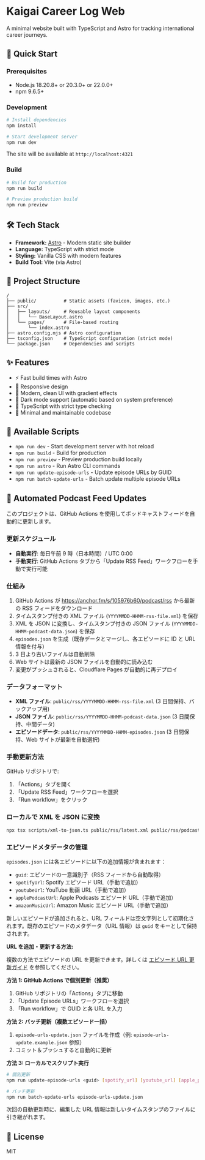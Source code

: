 # Kaigai Career Log Web

A minimal website built with TypeScript and Astro for tracking international career journeys.

## 🚀 Quick Start

### Prerequisites

- Node.js 18.20.8+ or 20.3.0+ or 22.0.0+
- npm 9.6.5+

### Development

```bash
# Install dependencies
npm install

# Start development server
npm run dev
```

The site will be available at `http://localhost:4321`

### Build

```bash
# Build for production
npm run build

# Preview production build
npm run preview
```

## 🛠️ Tech Stack

- **Framework:** [Astro](https://astro.build) - Modern static site builder
- **Language:** TypeScript with strict mode
- **Styling:** Vanilla CSS with modern features
- **Build Tool:** Vite (via Astro)

## 📁 Project Structure

```
/
├── public/          # Static assets (favicon, images, etc.)
├── src/
│   ├── layouts/     # Reusable layout components
│   │   └── BaseLayout.astro
│   └── pages/       # File-based routing
│       └── index.astro
├── astro.config.mjs # Astro configuration
├── tsconfig.json    # TypeScript configuration (strict mode)
└── package.json     # Dependencies and scripts
```

## ✨ Features

- ⚡️ Fast build times with Astro
- 📱 Responsive design
- 🎨 Modern, clean UI with gradient effects
- 🌙 Dark mode support (automatic based on system preference)
- 📝 TypeScript with strict type checking
- 🔧 Minimal and maintainable codebase

## 📝 Available Scripts

- `npm run dev` - Start development server with hot reload
- `npm run build` - Build for production
- `npm run preview` - Preview production build locally
- `npm run astro` - Run Astro CLI commands
- `npm run update-episode-urls` - Update episode URLs by GUID
- `npm run batch-update-urls` - Batch update multiple episode URLs

## 🤖 Automated Podcast Feed Updates

このプロジェクトは、GitHub Actions を使用してポッドキャストフィードを自動的に更新します。

### 更新スケジュール

- **自動実行**: 毎日午前 9 時（日本時間）/ UTC 0:00
- **手動実行**: GitHub Actions タブから「Update RSS Feed」ワークフローを手動で実行可能

### 仕組み

1. GitHub Actions が https://anchor.fm/s/105976b60/podcast/rss から最新の RSS フィードをダウンロード
2. タイムスタンプ付きの XML ファイル (`YYYYMMDD-HHMM-rss-file.xml`) を保存
3. XML を JSON に変換し、タイムスタンプ付きの JSON ファイル (`YYYYMMDD-HHMM-podcast-data.json`) を保存
4. `episodes.json` を生成（既存データとマージし、各エピソードに ID と URL 情報を付与）
5. 3 日より古いファイルは自動削除
6. Web サイトは最新の JSON ファイルを自動的に読み込む
7. 変更がプッシュされると、Cloudflare Pages が自動的に再デプロイ

### データフォーマット

- **XML ファイル**: `public/rss/YYYYMMDD-HHMM-rss-file.xml` (3 日間保持、バックアップ用)
- **JSON ファイル**: `public/rss/YYYYMMDD-HHMM-podcast-data.json` (3 日間保持、中間データ)
- **エピソードデータ**: `public/rss/YYYYMMDD-HHMM-episodes.json` (3 日間保持、Web サイトが最新を自動選択)

### 手動更新方法

GitHub リポジトリで:

1. 「Actions」タブを開く
2. 「Update RSS Feed」ワークフローを選択
3. 「Run workflow」をクリック

### ローカルで XML を JSON に変換

```bash
npx tsx scripts/xml-to-json.ts public/rss/latest.xml public/rss/podcast-data.json
```

### エピソードメタデータの管理

`episodes.json` には各エピソードに以下の追加情報が含まれます：

- `guid`: エピソードの一意識別子（RSS フィードから自動取得）
- `spotifyUrl`: Spotify エピソード URL（手動で追加）
- `youtubeUrl`: YouTube 動画 URL（手動で追加）
- `applePodcastUrl`: Apple Podcasts エピソード URL（手動で追加）
- `amazonMusicUrl`: Amazon Music エピソード URL（手動で追加）

新しいエピソードが追加されると、URL フィールドは空文字列として初期化されます。既存のエピソードのメタデータ（URL 情報）は `guid` をキーとして保持されます。

**URL を追加・更新する方法:**

複数の方法でエピソードの URL を更新できます。詳しくは [エピソード URL 更新ガイド](docs/EPISODE_URLS_UPDATE.md) を参照してください。

**方法 1: GitHub Actions で個別更新（推奨）**

1. GitHub リポジトリの「Actions」タブに移動
2. 「Update Episode URLs」ワークフローを選択
3. 「Run workflow」で GUID と各 URL を入力

**方法 2: バッチ更新（複数エピソード一括）**

1. `episode-urls-update.json` ファイルを作成（例: `episode-urls-update.example.json` 参照）
2. コミット＆プッシュすると自動的に更新

**方法 3: ローカルでスクリプト実行**

```bash
# 個別更新
npm run update-episode-urls <guid> [spotify_url] [youtube_url] [apple_podcast_url] [amazon_music_url]

# バッチ更新
npm run batch-update-urls episode-urls-update.json
```

次回の自動更新時に、編集した URL 情報は新しいタイムスタンプのファイルに引き継がれます。

## 📄 License

MIT
